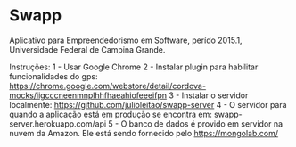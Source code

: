 Swapp
====================

Aplicativo para Empreendedorismo em Software, perído 2015.1, Universidade Federal de Campina Grande.

Instruções:
1 - Usar Google Chrome
2 - Instalar plugin para habilitar funcionalidades do gps: https://chrome.google.com/webstore/detail/cordova-mocks/iigcccneenmnplhhfhaeahiofeeeifpn
3 - Instalar o servidor localmente: https://github.com/julioleitao/swapp-server
4 - O servidor para quando a aplicação está em produção se encontra em: swapp-server.herokuapp.com/api
5 - O banco de dados é provido em servidor na nuvem da Amazon. Ele está sendo fornecido pelo https://mongolab.com/
